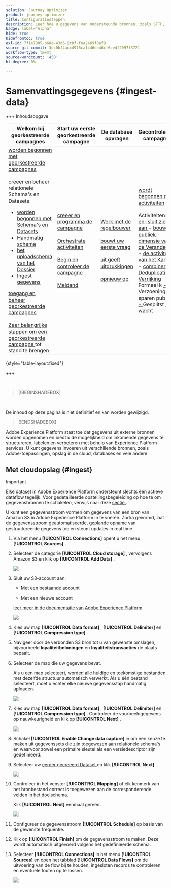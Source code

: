 ```yaml
---
solution: Journey Optimizer
product: journey optimizer
title: Configuratiestappen
description: Leer hoe u gegevens van ondersteunde bronnen, zoals SFTP, cloudopslag of databases, naar Adobe Experience Platform kunt overbrengen.
badge: label="Alpha"
hide: true
hidefromtoc: true
exl-id: 7f1e7985-b68e-43d6-9c8f-fea2469f8af9
source-git-commit: 3dc0bf4acc4976ca1c46de46cf6ce4f2097f3721
workflow-type: tm+mt
source-wordcount: '450'
ht-degree: 0%

---
```


# Samenvattingsgegevens {#ingest-data}

+++ Inhoudsopgave

| Welkom bij georkestreerde campagnes | Start uw eerste georkestreerde campagne | De database opvragen | Gecontroleerde campagnes |
|---|---|---|---|
| [ worden begonnen met georkestreerde campagnes ](gs-orchestrated-campaigns.md)<br/><br/> creeer en beheer relationele Schema&#39;s en Datasets </br> <ul><li>[ worden begonnen met Schema&#39;s en Datasets ](gs-schemas.md)</li><li>[ Handmatig schema ](manual-schema.md)</li><li>[ het uploadschema van het Dossier ](file-upload-schema.md)</li><li>[ Ingest gegevens ](ingest-data.md)</li></ul>[ toegang en beheer georkestreerde campagnes ](access-manage-orchestrated-campaigns.md)<br/><br/>[ Zeer belangrijke stappen om een georkestreerde campagne ](gs-campaign-creation.md) tot stand te brengen | [ creeer en programma de campagne ](create-orchestrated-campaign.md)<br/><br/>[ Orchestrate activiteiten ](orchestrate-activities.md)<br/><br/>[ Begin en controleer de campagne ](start-monitor-campaigns.md)<br/><br/>[ Meldend ](reporting-campaigns.md) | [ Werk met de regelbouwer ](orchestrated-rule-builder.md)<br/><br/>[ bouwt uw eerste vraag ](build-query.md)<br/><br/>[ uit geeft uitdrukkingen ](edit-expressions.md)<br/><br/>[ opnieuw op ](retarget.md) | [ wordt begonnen met activiteiten ](activities/about-activities.md)<br/><br/> Activiteiten:<br/>[ en-sluit zich aan ](activities/and-join.md) - [ bouwt publiek ](activities/build-audience.md) - [ dimensie van de Verandering ](activities/change-dimension.md) - [ de activiteiten van het Kanaal ](activities/channels.md) - [ combineren ](activities/combine.md) - [ Deduplicatie ](activities/deduplication.md) - [ Verrijking ](activities/enrichment.md) Formeel k [ - ](activities/fork.md) Verzoening [ - ](activities/reconciliation.md) sparen publiek [ - ](activities/save-audience.md) Gesplitst [ - ](activities/split.md) wacht [](activities/wait.md) |

{style="table-layout:fixed"}

+++

</br>

>[!BEGINSHADEBOX]

</br>

De inhoud op deze pagina is niet definitief en kan worden gewijzigd.

>[!ENDSHADEBOX]

Adobe Experience Platform staat toe dat gegevens uit externe bronnen worden opgenomen en biedt u de mogelijkheid om inkomende gegevens te structureren, labelen en verbeteren met behulp van Experience Platform-services. U kunt gegevens invoeren uit verschillende bronnen, zoals Adobe-toepassingen, opslag in de cloud, databases en vele andere.

## Met cloudopslag {#ingest}


>[!IMPORTANT]
>
>Elke dataset in Adobe Experience Platform ondersteunt slechts één actieve dataflow tegelijk. Voor gedetailleerde opstellingsbegeleiding op hoe te om gegevensbronnen te schakelen, verwijs naar deze [ sectie ](#cdc-ingestion).


U kunt een gegevensstroom vormen om gegevens van een bron van Amazon S3 in Adobe Experience Platform in te voeren. Zodra gevormd, laat de gegevensstroom geautomatiseerde, geplande opname van gestructureerde gegevens toe en steunt updates in real time.

1. Via het menu **[!UICONTROL Connections]** opent u het menu **[!UICONTROL Sources]** .

1. Selecteer de categorie **[!UICONTROL Cloud storage]** , vervolgens Amazon S3 en klik op **[!UICONTROL Add Data]** .

   ![](assets/admin_sources_1.png)

1. Sluit uw S3-account aan:

   * Met een bestaande account

   * Met een nieuwe account

   [ leer meer in de documentatie van Adobe Experience Platform ](https://experienceleague.adobe.com/en/docs/experience-platform/destinations/catalog/cloud-storage/amazon-s3#connect)

   ![](assets/admin_sources_2.png)

1. Kies uw map **[!UICONTROL Data format]** , **[!UICONTROL Delimiter]** en **[!UICONTROL Compression type]** .

1. Navigeer door de verbonden S3 bron tot u van gewenste omslagen, bijvoorbeeld **loyaliteitbeloningen** en **loyaliteitstransacties** de plaats bepaalt.

1. Selecteer de map die uw gegevens bevat.

   Als u een map selecteert, worden alle huidige en toekomstige bestanden met dezelfde structuur automatisch verwerkt. Als u één bestand selecteert, moet u echter elke nieuwe gegevensstap handmatig uploaden.

   ![](assets/S3_config_2.png)

1. Kies uw map **[!UICONTROL Data format]** , **[!UICONTROL Delimiter]** en **[!UICONTROL Compression type]** . Controleer de voorbeeldgegevens op nauwkeurigheid en klik op **[!UICONTROL Next]** .

   ![](assets/S3_config_1.png)

1. Schakel **[!UICONTROL Enable Change data capture]** in om een keuze te maken uit gegevenssets die zijn toegewezen aan relationele schema&#39;s en waarvoor zowel een primaire sleutel als een versiedescriptor zijn gedefinieerd.

1. Selecteer uw [ eerder gecreeerd Dataset ](#entities) en klik **[!UICONTROL Next]**.

   ![](assets/S3_config_3.png)

1. Controleer in het venster **[!UICONTROL Mapping]** of elk kenmerk van het bronbestand correct is toegewezen aan de corresponderende velden in het doelschema.

   Klik **[!UICONTROL Next]** eenmaal gereed.

   ![](assets/S3_config_4.png)

1. Configureer de gegevensstroom **[!UICONTROL Schedule]** op basis van de gewenste frequentie.

1. Klik op **[!UICONTROL Finish]** om de gegevensstroom te maken. Deze wordt automatisch uitgevoerd volgens het gedefinieerde schema.

1. Selecteer **[!UICONTROL Connections]** in het menu **[!UICONTROL Sources]** en open het tabblad **[!UICONTROL Data Flows]** om de uitvoering van de flow bij te houden, ingesloten records te controleren en eventuele fouten op te lossen.

   ![](assets/S3_config_5.png)

<!--### Setting Up Change data capture ingestion {#cdc-ingestion}

If you need to change the data source, you must delete the existing dataflow and create a new one pointing to the same dataset with the new source.

When using Change Data Capture (CDC), it is essential that the source and dataset remain in sync to ensure accurate incremental updates. Follow the steps below:

1. **Schema Requirements**
   - Your schema must include:
     - A **primary key** (e.g., `transaction_id`)
     - A **versioning field** (e.g., `lastmodified` or an incrementing `version_id`)
   - Enable the dataset for **Orchestrated Campaigns** if needed.

2. **CDC Dataflow Setup**
   - During dataflow creation, after choosing your source and files:
     - **Enable the CDC option**
     - Select your CDC-ready dataset
     - Confirm field mappings (especially version field)

3. **Keep Source and Target in Sync**
   - The source system must consistently update the version field so the platform can detect changes accurately.

Once set up, the platform will automatically ingest **only changed or new records** each time the flow runs.
-->
